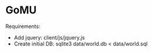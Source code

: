 GoMU
====

Requirements:
* Add jquery: client/js/jquery.js
* Create initial DB: sqlite3 data/world.db < data/world.sql